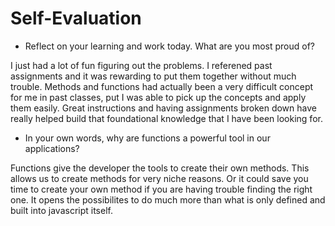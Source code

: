 # Self-Evaluation

- Reflect on your learning and work today. What are you most proud of?

I just had a lot of fun figuring out the problems. I referened past assignments and it was rewarding to put them together without
much trouble. Methods and functions had actually been a very difficult concept for me in past classes, put I was able to pick up
the concepts and apply them easily. Great instructions and having assignments broken down have really helped build that foundational knowledge that I have been looking for. 

- In your own words, why are functions a powerful tool in our applications?

Functions give the developer the tools to create their own methods. This allows us to create methods for very niche reasons. Or it could save you time to create your own method if you are having trouble finding the right one. It opens the possibilites to do much more than what is only defined and built into javascript itself. 